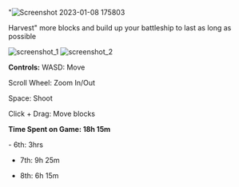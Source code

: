 "![Screenshot 2023-01-08 175803](https://user-images.githubusercontent.com/69014593/211214346-976f684a-cba9-42a4-aa2a-c7d7b49286ed.png)

Harvest" more blocks and build up your battleship to last as long as possible

![screenshot_1](https://user-images.githubusercontent.com/69014593/211214355-55b0ad0f-a7ac-4c25-9b07-2eeeef48cc57.png)
![screenshot_2](https://user-images.githubusercontent.com/69014593/211214356-0e980df1-37dc-4056-bc42-ed18c4652fc8.png)

**Controls:**
WASD: Move

Scroll Wheel: Zoom In/Out

Space: Shoot

Click + Drag: Move blocks

**​Time Spent on Game: 18h 15m**

​- 6th: 3hrs 

- 7th: 9h 25m

- 8th: 6h 15m
